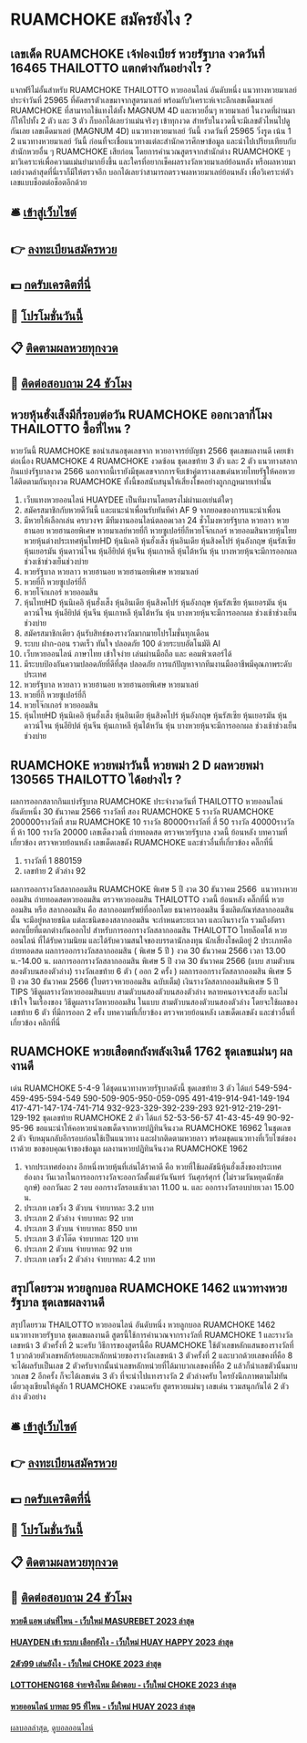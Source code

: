 # RUAMCHOKE สมัครยังไง ?
## เลขเด็ด RUAMCHOKE เจ้ฟองเบียร์ หวยรัฐบาล งวดวันที่ 16465 THAILOTTO แตกต่างกันอย่างไร ?
แจกฟรีไม่อั้นสำหรับ RUAMCHOKE THAILOTTO หวยออนไลน์ อันดับหนึ่ง แนวทางหวยมาเลย์ ประจำวันที่ 25965 ที่คัดสรรตัวเลขมาจากสูตรมาเลย์ พร้อมกับวิเคราะห์เจาะลึกเลขเด็ดมาเลย์ RUAMCHOKE ที่สามารถใช้แทงได้ทั้ง MAGNUM 4D และหวยอื่นๆ หวยมาเลย์ ในงวดที่ผ่านมาก็ให้ไปทั้ง 2 ตัว และ 3 ตัว ก็บอกได้เลยว่าแม่นจริงๆ เข้าทุกงวด สำหรับในงวดนี้จะมีเลขตัวไหนไปดูกันเลย
เลขเด็ดมาเลย์ (MAGNUM 4D) แนวทางหวยมาเลย์ วันนี้ งวดวันที่ 25965 วิ่งรูด เน้น 1 2
แนวทางหวยมาเลย์ วันนี้ ก่อนที่จะเชื่อแนวทางแต่ละสำนักควรศึกษาข้อมูล และนำไปเปรียบเทียบกับสำนักหวยอื่น ๆ RUAMCHOKE เสียก่อน โดยการคำนวณสูตรจากสำนักต่าง RUAMCHOKE ๆ มาวิเคราะห์เพื่อความแม่นยำมากยิ่งขึ้น และใครที่อยากเช็คผลรางวัลหวยมาเลย์ย้อนหลัง หรือผลหวยมาเลย์งวดล่าสุดที่นี่เราก็มีให้ตรวจอีก บอกได้เลยว่าสามารถตรวจผลหวยมาเลย์ย้อนหลัง เพื่อวิเคราะห์ตัวเลขแบบช็อตต่อช็อตอีกด้วย

## 🛎 [เข้าสู่เว็บไซต์](https://bit.ly/3BG5bNw)
## 👉 [ลงทะเบียนสมัครหวย](https://bit.ly/3BG5bNw)
## 💵 [กดรับเครดิตที่นี่](https://bit.ly/3C3mvgS)
## 👑 [โปรโมชั่นวันนี้](https://bit.ly/3C3mvgS)
## 📋 [ติดตามผลหวยทุกงวด](https://bit.ly/3C3mvgS)
## 📱 [ติดต่อสอบถาม 24 ชัวโมง](https://bit.ly/3C3mvgS)

## หวยหุ้นฮั่งเส็งมีกี่รอบต่อวัน RUAMCHOKE ออกเวลากี่โมง THAILOTTO ซื้อที่ไหน ?
หวยวันนี้ RUAMCHOKE ขอนำเสนอชุดเลขจาก หวยอาจารย์บัญชา 2566 ชุดเลขผลงานดี เคยเข้าต่อเนื่อง RUAMCHOKE 4 RUAMCHOKE งวดซ้อน ชุดเลขท้าย 3 ตัว และ 2 ตัว แนวทางสลากกินแบ่งรัฐบาลงวด 2566 นอกจากนี้เรายังมีชุดเลขจากการจับเข้าคู่ตารางเลขเด่นหวยไทยรัฐให้คอหวยได้ติดตามกันทุกงวด RUAMCHOKE ทั้งนี้ขอสนับสนุนให้เสี่ยงโชคอย่างถูกกฎหมายเท่านั้น
1. เว็บแทงหวยออนไลน์ HUAYDEE เป็นทีมงานโดยตรงไม่ผ่านเอเย่นต์ใดๆ
2. สมัครสมาชิกกับหวยดีวันนี้ และแนะนำเพื่อนรับทันทีค่า AF 9 จากยอดของการแนะนำเพื่อน
3. มีหวยให้เลือกเล่น ครบวงจร มีทีมงานออนไลน์ตลอดเวลา 24 ชั่วโมงหวยรัฐบาล หวยลาว หวยฮานอย หวยฮานอยพิเศษ หวยมาเลย์หวยยี่กี หวยซูเปอร์ยี่กีหวยโจ๊กเกอร์ หวยออมสินหวยหุ้นไทยหวยหุ้นต่างประเทศหุ้นไทยHD หุ้นนิเคอิ หุ้นฮั่งเส็ง หุ้นอินเดีย หุ้นสิงคโปร์ หุ้นอังกฤษ หุ้นรัสเซีย หุ้นเยอรมัน หุ้นดาวน์โจน หุ้นอียิปต์ หุ้นจีน หุ้นเกาหลี หุ้นไต้หวัน หุ้น บางหวยหุ้นจะมีการออกผล ช่วงเช้าช่วงเย็นช่วงบ่าย
4. หวยรัฐบาล หวยลาว หวยฮานอย หวยฮานอยพิเศษ หวยมาเลย์
5. หวยยี่กี หวยซูเปอร์ยี่กี
6. หวยโจ๊กเกอร์ หวยออมสิน
7. หุ้นไทยHD หุ้นนิเคอิ หุ้นฮั่งเส็ง หุ้นอินเดีย หุ้นสิงคโปร์ หุ้นอังกฤษ หุ้นรัสเซีย หุ้นเยอรมัน หุ้นดาวน์โจน หุ้นอียิปต์ หุ้นจีน หุ้นเกาหลี หุ้นไต้หวัน หุ้น บางหวยหุ้นจะมีการออกผล ช่วงเช้าช่วงเย็นช่วงบ่าย
8. สมัครสมาชิกเดียว ลุ้นรับสิทธ์ของรางวัลมากมายโปรโมชั่นทุกเดือน
9. ระบบ ฝาก-ถอน รวดเร็ว ทันใจ ปลอดภัย 100 ด้วยระบบอัตโนมัติ AI
10. เว็บหวยออนไลน์ ภาษาไทย เข้าใจง่าย เล่นผ่านมือถือ และ คอมพิวเตอร์ได้
11. มีระบบป้องกันความปลอดภัยที่ดีที่สุด ปลอดภัย การแก้ปัญหาจากทีมงานมืออาชีพมีคุณภาพระดับประเทศ
12. หวยรัฐบาล หวยลาว หวยฮานอย หวยฮานอยพิเศษ หวยมาเลย์
13. หวยยี่กี หวยซูเปอร์ยี่กี
14. หวยโจ๊กเกอร์ หวยออมสิน
15. หุ้นไทยHD หุ้นนิเคอิ หุ้นฮั่งเส็ง หุ้นอินเดีย หุ้นสิงคโปร์ หุ้นอังกฤษ หุ้นรัสเซีย หุ้นเยอรมัน หุ้นดาวน์โจน หุ้นอียิปต์ หุ้นจีน หุ้นเกาหลี หุ้นไต้หวัน หุ้น บางหวยหุ้นจะมีการออกผล ช่วงเช้าช่วงเย็นช่วงบ่าย

## RUAMCHOKE หวยพม่าวันนี้ หวยพม่า 2 D ผลหวยพม่า 130565 THAILOTTO ได้อย่างไร ?
ผลการออกสลากกินแบ่งรัฐบาล RUAMCHOKE ประจำงวดวันที่ THAILOTTO หวยออนไลน์ อันดับหนึ่ง 30 ธันวาคม 2566
รางวัลที่ สอง RUAMCHOKE 5 รางวัล RUAMCHOKE 200000รางวัลที่ สาม RUAMCHOKE 10 รางวัล 80000รางวัลที่ สี่ 50 รางวัล 40000รางวัลที่ ห้า 100 รางวัล 20000
 เลขเด็ดงวดนี้ ถ่ายทอดสด ตรวจหวยรัฐบาล งวดนี้ ย้อนหลัง 
บทความที่เกี่ยวข้อง
ตรวจหวยย้อนหลัง เลขเด็ดเลขดัง RUAMCHOKE และข่าวอื่นที่เกี่ยวข้อง คลิ๊กที่นี่
1. รางวัลที่ 1 880159
2. เลขท้าย 2 ตัวล่าง 92

ผลการออกรางวัลสลากออมสิน RUAMCHOKE พิเศษ 5 ปี งวด 30 ธันวาคม 2566
 แนวทางหวยออมสิน ถ่ายทอดสดหวยออมสิน ตรวจหวยออมสิน THAILOTTO งวดนี้ ย้อนหลัง คลิ๊กที่นี่ 
หวยออมสิน หรือ สลากออมสิน คือ สลากออมทรัพย์ที่ออกโดย ธนาคารออมสิน ซึ่งผลิตภัณฑ์สลากออมสินนั้น จะมีอยู่หลายชนิด แต่ละชนิดของสลากออมสิน จะกำหนดระยะเวลา และเงินรางวัล รวมถึงอัตราดอกเบี้ยที่แตกต่างกันออกไป
สำหรับการออกรางวัลสลากออมสิน THAILOTTO ไทยล็อตโต้ หวยออนไลน์ ที่ได้รับความนิยม และได้รับความสนใจของบรรดานักลงทุน นักเสี่ยงโชคมีอยู่ 2 ประเภทคือ
ถ่ายทอดสด ผลการออกรางวัลสลากออมสิน ( พิเศษ 5 ปี ) งวด 30 ธันวาคม 2566 เวลา 13.00 น.-14.00 น.
ผลการออกรางวัลสลากออมสิน พิเศษ 5 ปี งวด 30 ธันวาคม 2566 (แบบ สามตัวบนสองตัวบนสองตัวล่าง)
รางวัลเลขท้าย 6 ตัว ( ออก 2 ครั้ง )
ผลการออกรางวัลสลากออมสิน พิเศษ 5 ปี งวด 30 ธันวาคม 2566 (ใบตรวจหวยออมสิน ฉบับเต็ม)
เงินรางวัลสลากออมสินพิเศษ 5 ปี
TIPS วิธีดูผลรางวัลหวยออมสินแบบ สามตัวบนสองตัวบนสองตัวล่าง
หลายคนอาจจะสงสัย และไม่เข้าใจ ในเรื่องของ วิธีดูผลรางวัลหวยออมสิน ในแบบ สามตัวบนสองตัวบนสองตัวล่าง โดยจะใช้ผลของ เลขท้าย 6 ตัว ที่มีการออก 2 ครั้ง
บทความที่เกี่ยวข้อง
ตรวจหวยย้อนหลัง เลขเด็ดเลขดัง และข่าวอื่นที่เกี่ยวข้อง คลิกที่นี่

## RUAMCHOKE หวยเสือตกถังพลังเงินดี 1762 ชุดเลขแม่นๆ ผลงานดี
เด่น RUAMCHOKE 5-4-9 ได้ชุดแนวทางหวยรัฐบาลดังนี้
ชุดเลขท้าย 3 ตัว ได้แก่
549-594-459-495-594-549
590-509-905-950-059-095
491-419-914-941-149-194
417-471-147-174-741-714
932-923-329-392-239-293
921-912-219-291-129-192
ชุดเลขท้าย RUAMCHOKE 2 ตัว ได้แก่
52-53-56-57
41-43-45-49
90-92-95-96
ขอแนะนำให้คอหวยนำเลขเด็ดจากหวยปฏิทินจีนงวด RUAMCHOKE 16962 ในชุดเลข 2 ตัว จับหมุนกลับอีกรอบก่อนใช้เป็นแนวทาง และฝากติดตามหวยลาว พร้อมชุดแนวทางที่เว็บไซต์ของเราด้วย
ขอขอบคุณเจ้าของข้อมูล
ผลงานหวยปฏิทินจีนงวด RUAMCHOKE 1962

1. จากประเทศฮ่องกง อีกหนึ่งหวยหุ้นที่เล่นได้ราคาดี คือ หวยที่ใช้ผลดัชนีหุ้นฮั่งเส็งของประเทศฮ่องกง วันเวลาในการออกรางวัลจะออกวัลตั้งแต่วันจันทร์ วันศุกร์ศุกร์ (ไม่รวมวันหยุดนักขัตฤกษ์) ออกวันละ 2 รอบ ออกรางวัลรอบเช้าเวลา 11.00 น. และ ออกรางวัลรอบบ่ายเวลา 15.00 น.
2. ประเภท เลขวิ่ง 3 ตัวบน จ่ายบาทละ 3.2 บาท
3. ประเภท 2 ตัวล่าง จ่ายบาทละ 92 บาท
4. ประเภท 3 ตัวบน จ่ายบาทละ 850 บาท
5. ประเภท 3 ตัวโต๊ด จ่ายบาทละ 120 บาท
6. ประเภท 2 ตัวบน จ่ายบาทละ 92 บาท
7. ประเภท เลขวิ่ง 2 ตัวล่าง จ่ายบาทละ 4.2 บาท

## สรุปโดยรวม หวยลูกบอล RUAMCHOKE 1462 แนวทางหวยรัฐบาล ชุดเลขผลงานดี
สรุปโดยรวม THAILOTTO หวยออนไลน์ อันดับหนึ่ง หวยลูกบอล RUAMCHOKE 1462 แนวทางหวยรัฐบาล ชุดเลขผลงานดี สูตรนี้ใช้การคำนวณจากรางวัลที่ RUAMCHOKE 1 และรางวัลเลขหน้า 3 ตัวครั้งที่ 2 นะครับ วิธีการของสูตรนี้คือ RUAMCHOKE ใช้ตัวเลขหลักแสนของรางวัลที่ 1 บวกด้วยตัวเลขหลักร้อยและหลักหน่วยของรางวัลเลขหน้า 3 ตัวครั้งที่ 2 และบวกด้วยเลขคงที่คือ 8 จะได้ผลรับเป็นเลข 2 ตัวครับจากนั้นนำเลขหลักหน่วยที่ได้มาบวกเลขคงที่คือ 2
แล้วก็นำเลขตัวนั้นมาบวกเลข 2 อีกครั้ง ก็จะได้เลขเด่น 3 ตัว ที่จะนำไปแทงรางวัล 2 ตัวล่างครับ ใครยังนึกภาพตามไม่ทันเดี๋ยวลุงเขียนให้ดูสัก 1 RUAMCHOKE งวดนะครับ
สูตรหวยแม่นๆ เลขเด่น รวมสนุกกันได้ 2 ตัวล่าง
ตัวอย่าง

## 🛎 [เข้าสู่เว็บไซต์](https://bit.ly/3BG5bNw)
## 👉 [ลงทะเบียนสมัครหวย](https://bit.ly/3BG5bNw)
## 💵 [กดรับเครดิตที่นี่](https://bit.ly/3C3mvgS)
## 👑 [โปรโมชั่นวันนี้](https://bit.ly/3C3mvgS)
## 📋 [ติดตามผลหวยทุกงวด](https://bit.ly/3C3mvgS)
## 📱 [ติดต่อสอบถาม 24 ชัวโมง](https://bit.ly/3C3mvgS)

#### [หวยดี แอพ เล่นที่ไหน - เว็บใหม่ MASUREBET 2023 ล่าสุด](https://atom.io/themes/หวยดี%20แอพ%20เล่นที่ไหน%20-%20เว็บใหม่%20masurebet%202023%20ล่าสุด)
#### [HUAYDEN เข้า ระบบ เลือกยังไง - เว็บใหม่ HUAY HAPPY 2023 ล่าสุด](https://atom.io/themes/huayden%20เข้า%20ระบบ%20เลือกยังไง%20-%20เว็บใหม่%20huay%20happy%202023%20ล่าสุด)
#### [2ตัว99 เล่นยังไง - เว็บใหม่ CHOKE 2023 ล่าสุด](https://atom.io/themes/2ตัว99%20เล่นยังไง%20-%20เว็บใหม่%20choke%202023%20ล่าสุด)
#### [LOTTOHENG168 จ่ายจริงไหม มีคำตอบ - เว็บใหม่ CHOKE 2023 ล่าสุด](https://atom.io/themes/lottoheng168%20จ่ายจริงไหม%20มีคำตอบ%20-%20เว็บใหม่%20choke%202023%20ล่าสุด)
#### [หวยออนไลน์ บาทละ 95 ที่ไหน - เว็บใหม่ HUAY 2023 ล่าสุด](https://atom.io/themes/หวยออนไลน์%20บาทละ%2095%20ที่ไหน%20-%20เว็บใหม่%20huay%202023%20ล่าสุด)

[ผลบอลล่าสุด](https://siamsport.tv "ผลบอลล่าสุด"), [ดูบอลออนไลน์](https://siamsport.tv/ดูบอลสด "ดูบอลออนไลน์")
